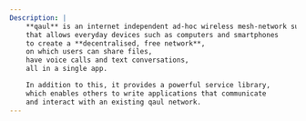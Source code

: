 ```yaml
---
Description: |
    **qaul** is an internet independent ad-hoc wireless mesh-network suite,
    that allows everyday devices such as computers and smartphones
    to create a **decentralised, free network**,
    on which users can share files,
    have voice calls and text conversations,
    all in a single app.

    In addition to this, it provides a powerful service library,
    which enables others to write applications that communicate
    and interact with an existing qaul network.
---
```


